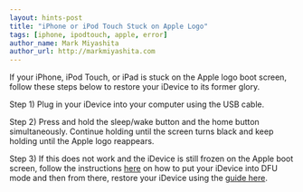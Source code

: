 ```yaml
---
layout: hints-post
title: "iPhone or iPod Touch Stuck on Apple Logo"
tags: [iphone, ipodtouch, apple, error]
author_name: Mark Miyashita
author_url: http://markmiyashita.com
---
```


If your iPhone, iPod Touch, or iPad is stuck on the Apple logo boot screen, follow these steps below to restore your iDevice to its former glory.

Step 1) Plug in your iDevice into your computer using the USB cable.

Step 2) Press and hold the sleep/wake button and the home button simultaneously. Continue holding until the screen turns black and keep holding until the Apple logo reappears.

Step 3) If this does not work and the iDevice is still frozen on the Apple boot screen, follow the instructions <a href="{{site.url}}/how-to-put-your-iphone-in-dfu-mode/">here</a> on how to put your iDevice into DFU mode and then from there, restore your iDevice using the <a href="{{site.url}}/how-to-restore-your-iphone-ipod-touch-or-ipad/">guide here</a>.